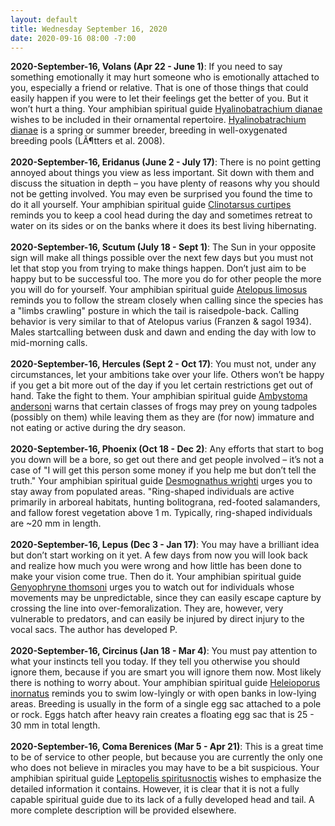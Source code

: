 ```yaml
---
layout: default
title: Wednesday September 16, 2020
date: 2020-09-16 08:00 -7:00
---
```


**2020-September-16, Volans (Apr 22 - June 1)**: If you need to say something emotionally it may hurt someone who is emotionally attached to you, especially a friend or relative. That is one of those things that could easily happen if you were to let their feelings get the better of you. But it won’t hurt a thing. Your amphibian spiritual guide [Hyalinobatrachium dianae](https://amphibiaweb.org/cgi/amphib_query?where-genus=Hyalinobatrachium&where-species=dianae) wishes to be included in their ornamental repertoire. [Hyalinobatrachium dianae](https://amphibiaweb.org/cgi/amphib_query?where-genus=Hyalinobatrachium&where-species=dianae) is a spring or summer breeder, breeding in well-oxygenated breeding pools (LÃ¶tters et al. 2008). <br /><br />**2020-September-16, Eridanus (June 2 - July 17)**: There is no point getting annoyed about things you view as less important. Sit down with them and discuss the situation in depth – you have plenty of reasons why you should not be getting involved. You may even be surprised you found the time to do it all yourself. Your amphibian spiritual guide [Clinotarsus curtipes](https://amphibiaweb.org/cgi/amphib_query?where-genus=Clinotarsus&where-species=curtipes) reminds you to keep a cool head during the day and sometimes retreat to water on its sides or on the banks where it does its best living hibernating. <br /><br />**2020-September-16, Scutum (July 18 - Sept 1)**: The Sun in your opposite sign will make all things possible over the next few days but you must not let that stop you from trying to make things happen. Don’t just aim to be happy but to be successful too. The more you do for other people the more you will do for yourself. Your amphibian spiritual guide [Atelopus limosus](https://amphibiaweb.org/cgi/amphib_query?where-genus=Atelopus&where-species=limosus) reminds you to follow the stream closely when calling since the species has a "limbs crawling" posture in which the tail is raisedpole-back. Calling behavior is very similar to that of Atelopus varius (Franzen & sagol 1934). Males startcalling between dusk and dawn and ending the day with low to mid-morning calls. <br /><br />**2020-September-16, Hercules (Sept 2 - Oct 17)**: You must not, under any circumstances, let your ambitions take over your life. Others won’t be happy if you get a bit more out of the day if you let certain restrictions get out of hand. Take the fight to them. Your amphibian spiritual guide [Ambystoma andersoni](https://amphibiaweb.org/cgi/amphib_query?where-genus=Ambystoma&where-species=andersoni) warns that certain classes of frogs may prey on young tadpoles (possibly on them) while leaving them as they are (for now) immature and not eating or active during the dry season. <br /><br />**2020-September-16, Phoenix (Oct 18 - Dec 2)**: Any efforts that start to bog you down will be a bore, so get out there and get people involved – it’s not a case of "I will get this person some money if you help me but don’t tell the truth." Your amphibian spiritual guide [Desmognathus wrighti](https://amphibiaweb.org/cgi/amphib_query?where-genus=Desmognathus&where-species=wrighti) urges you to stay away from populated areas. "Ring-shaped individuals are active primarily in arboreal habitats, hunting bolitograna, red-footed salamanders, and fallow forest vegetation above 1 m. Typically, ring-shaped individuals are ~20 mm in length. <br /><br />**2020-September-16, Lepus (Dec 3 - Jan 17)**: You may have a brilliant idea but don’t start working on it yet. A few days from now you will look back and realize how much you were wrong and how little has been done to make your vision come true. Then do it. Your amphibian spiritual guide [Genyophryne thomsoni](https://amphibiaweb.org/cgi/amphib_query?where-genus=Genyophryne&where-species=thomsoni) urges you to watch out for individuals whose movements may be unpredictable, since they can easily escape capture by crossing the line into over-femoralization. They are, however, very vulnerable to predators, and can easily be injured by direct injury to the vocal sacs. The author has developed P. <br /><br />**2020-September-16, Circinus (Jan 18 - Mar 4)**: You must pay attention to what your instincts tell you today. If they tell you otherwise you should ignore them, because if you are smart you will ignore them now. Most likely there is nothing to worry about. Your amphibian spiritual guide [Heleioporus inornatus](https://amphibiaweb.org/cgi/amphib_query?where-genus=Heleioporus&where-species=inornatus) reminds you to swim low-lyingly or with open banks in low-lying areas. Breeding is usually in the form of a single egg sac attached to a pole or rock. Eggs hatch after heavy rain creates a floating egg sac that is 25 - 30 mm in total length. <br /><br />**2020-September-16, Coma Berenices (Mar 5 - Apr 21)**: This is a great time to be of service to other people, but because you are currently the only one who does not believe in miracles you may have to be a bit suspicious. Your amphibian spiritual guide [Leptopelis spiritusnoctis](https://amphibiaweb.org/cgi/amphib_query?where-genus=Leptopelis&where-species=spiritusnoctis) wishes to emphasize the detailed information it contains. However, it is clear that it is not a fully capable spiritual guide due to its lack of a fully developed head and tail.  A more complete description will be provided elsewhere. <br /><br />